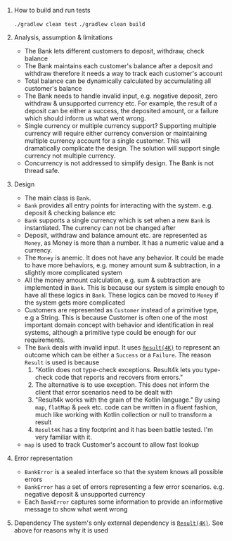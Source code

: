 1. How to build and run tests

   `./gradlew clean test`
   `./gradlew clean build`
2. Analysis, assumption & limitations
   
   * The Bank lets different customers to deposit, withdraw, check balance
   * The Bank maintains each customer's balance after a deposit and withdraw therefore it needs a way to track each customer's account
   * Total balance can be dynamically calculated by accumulating all customer's balance
   * The Bank needs to handle invalid input, e.g. negative deposit, zero withdraw & unsupported currency etc. For example, the result of a
     deposit can be either a success, the deposited amount, or a failure which should inform us what went wrong.
   * Single currency or multiple currency support? Supporting multiple currency will require either currency conversion
     or maintaining multiple currency account for a single customer. This will dramatically complicate the design. The solution
     will support single currency not multiple currency.
   * Concurrency is not addressed to simplify design. The Bank is not thread safe.

3. Design
   * The main class is `Bank`. 
   * `Bank` provides all entry points for interacting with the system. e.g. deposit & checking balance etc
   * `Bank` supports a single currency which is set when a new `Bank` is instantiated. The currency can not be changed after
   * Deposit, withdraw and balance amount etc. are represented as `Money`, as Money is more than a number. It has a numeric value
     and a currency.
   * The `Money` is anemic. It does not have any behavior. It could be made to have more behaviors, e.g. money amount sum & subtraction,
     in a slightly more complicated system
   * All the money amount calculation, e.g. sum & subtraction are implemented in `Bank`. This is because our system is
     simple enough to have all these logics in `Bank`. These logics can be moved to `Money` if the system gets more complicated  
   * Customers are represented as `Customer` instead of a primitive type, e.g a String. This is because Customer is
     often one of the most important domain concept with behavior and identification in real systems, although 
     a primitive type could be enough for our requirements.
   * The `Bank` deals with invalid input. It uses [`Result(4K)`](https://github.com/npryce/result4k) to represent an outcome which can be either a `Success` or a `Failure`.
     The reason `Result` is used is because 
     1. "Kotlin does not type-check exceptions. Result4k lets you type-check code that reports and recovers from errors."
     2. The alternative is to use exception. This does not inform the client that error scenarios need to be dealt with
     3. "Result4k works with the grain of the Kotlin language." By using `map`, `flatMap` & `peek` etc. code can be written
        in a fluent fashion, much like working with Kotlin collection or null to transform a result
     4. `Result4K` has a tiny footprint and it has been battle tested. I'm very familiar with it. 
   * `map` is used to track Customer's account to allow fast lookup
4. Error representation 
   * `BankError` is a sealed interface so that the system knows all possible errors
   * `BankError` has a set of errors representing a few error scenarios. e.g. negative deposit & unsupported currency
   * Each `BankError` captures some information to provide an informative message to show what went wrong
5. Dependency
   The system's only external dependency is [`Result(4K)`](https://github.com/npryce/result4k). See above for reasons why it is used
